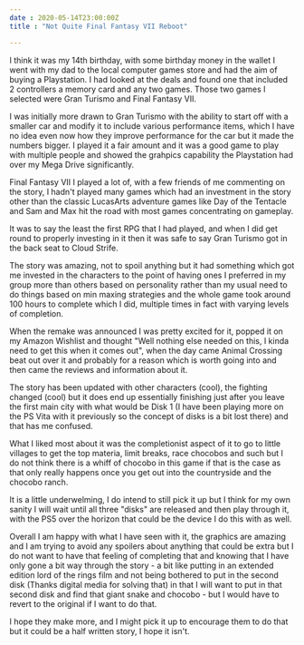 ```yaml
---
date : 2020-05-14T23:00:00Z
title : "Not Quite Final Fantasy VII Reboot"

---
```

I think it was my 14th birthday, with some birthday money in the wallet I went with my dad to the local computer games store and had the aim of buying a Playstation.  I had looked at the deals and found one that included 2 controllers a memory card and any two games.  Those two games I selected were Gran Turismo and Final Fantasy VII.  

I was initially more drawn to Gran Turismo with the ability to start off with a smaller car and modify it to include various performance items, which I have no idea even now how they improve performance for the car but it made the numbers bigger.  I played it a fair amount and it was a good game to play with multiple people and showed the grahpics capability the Playstation had over my Mega Drive significantly. 

Final Fantasy VII I played a lot of, with a few friends of me commenting on the story, I hadn't played many games which had an investment in the story other than the classic LucasArts adventure games like Day of the Tentacle and Sam and Max hit the road with most games concentrating on gameplay.  

It was to say the least the first RPG that I had played, and when I did get round to properly investing in it then it was safe to say Gran Turismo got in the back seat to Cloud Strife.  

The story was amazing, not to spoil anything but it had something which got me invested in the characters to the point of having ones I preferred in my group more than others based on personality rather than my usual need to do things based on min maxing strategies and the whole game took around 100 hours to complete which I did, multiple times in fact with varying levels of completion.  

When the remake was announced I was pretty excited for it, popped it on my Amazon Wishlist and thought "Well nothing else needed on this, I kinda need to get this when it comes out", when the day came Animal Crossing beat out over it and probably for a reason which is worth going into and then came the reviews and information about it.  

The story has been updated with other characters (cool), the fighting changed (cool) but it does end up essentially finishing just after you leave the first main city with what would be Disk 1 (I have been playing more on the PS Vita with it previously so the concept of disks is a bit lost there) and that has me confused.  

What I liked most about it was the completionist aspect of it to go to little villages to get the top materia, limit breaks, race chocobos and such but I do not think there is a whiff of chocobo in this game if that is the case as that only really happens once you get out into the countryside and the chocobo ranch.  

It is a little underwelming, I do intend to still pick it up but I think for my own sanity I will wait until all three "disks" are released and then play through it, with the PS5 over the horizon that could be the device I do this with as well. 

Overall I am happy with what I have seen with it, the graphics are amazing and I am trying to avoid any spoilers about anything that could be extra but I do not want to have that feeling of completing that and knowing that I have only gone a bit way through the story - a bit like putting in an extended edition lord of the rings film and not being bothered to put in the second disk (Thanks digital media for solving that) in that I will want to put in that second disk and find that giant snake and chocobo - but I would have to revert to the original if I want to do that. 

I hope they make more, and I might pick it up to encourage them to do that but it could be a half written story, I hope it isn't.